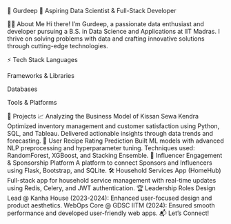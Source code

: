 💫 Gurdeep
🌟 Aspiring Data Scientist & Full-Stack Developer

🧑‍🎓 About Me
Hi there! I’m Gurdeep, a passionate data enthusiast and developer pursuing a B.S. in Data Science and Applications at IIT Madras. I thrive on solving problems with data and crafting innovative solutions through cutting-edge technologies.

⚡ Tech Stack
Languages






Frameworks & Libraries





Databases


Tools & Platforms




🚀 Projects
📈 Analyzing the Business Model of Kissan Sewa Kendra
Optimized inventory management and customer satisfaction using Python, SQL, and Tableau.
Delivered actionable insights through data trends and forecasting.
🔢 User Recipe Rating Prediction
Built ML models with advanced NLP preprocessing and hyperparameter tuning.
Techniques used: RandomForest, XGBoost, and Stacking Ensemble.
💼 Influencer Engagement & Sponsorship Platform
A platform to connect Sponsors and Influencers using Flask, Bootstrap, and SQLite.
🛠️ Household Services App (HomeHub)
Full-stack app for household service management with real-time updates using Redis, Celery, and JWT authentication.
🏆 Leadership Roles
Design Lead @ Kanha House (2023-2024): Enhanced user-focused design and product aesthetics.
WebOps Core @ GDSC IITM (2024): Ensured smooth performance and developed user-friendly web apps.
📬 Let’s Connect!



